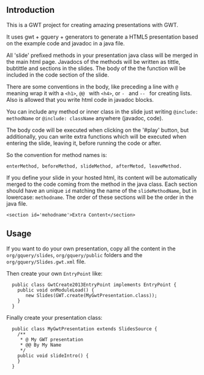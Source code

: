 
## Introduction

This is a GWT project for creating amazing presentations with GWT.

It uses gwt + gquery + generators to generate a HTML5 presentation based on the example code and javadoc in a java file.

All 'slide' prefixed methods in your presentation java class will be merged in the main html
page. Javadocs of the methods will be written as tittle, bubtittle
and sections in the slides. The body of the the function will be
included in the code section of the slide.

There are some conventions in the body, like preceding a
line with `@ ` meaning wrap it with a `<h1>`, `@@ ` with `<h4>`,
or `- ` and `-- ` for creating lists. Also is allowed that you write
html code in javadoc blocks.

You can include any method or inner class in the slide just
writing `@include: methodName` or `@include: className` anywhere (javadoc, code).


The body code will be executed when clicking on the '#play' button,
but additionally, you can write extra functions which will be executed
when entering the slide, leaving it, before running the code or after.

So the convention for method names is:

`enterMethod, beforeMethod, slideMethod, afterMetod, leaveMethod.`

If you define your slide in your hosted html, its content will be automatically
merged to the code coming from the method in the java class. 
Each section should have an unique `id` matching the
name of the `slideMethodName`, but in lowercase: `methodname`. The order of
these sections will be the order in the java file.

`<section id='mehodname'>Extra Content</section>`


## Usage

If you want to do your own presentation, copy all the content in the
`org/gquery/slides`, `org/gquery/public` folders and the `org/gquery/Slides.gwt.xml` file.

Then create your own `EntryPoint` like:

```
  public class GwtCreate2013EntryPoint implements EntryPoint {
    public void onModuleLoad() {
       new Slides(GWT.create(MyGwtPresentation.class));
    }
  }
```

Finally create your presentation class:
```
  public class MyGwtPresentation extends SlidesSource {
    /**
     * @ My GWT presentation
     * @@ By My Name
     */
    public void slideIntro() {
    }
  }

```